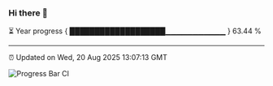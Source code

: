 ### Hi there 👋

⏳ Year progress { ███████████████████▁▁▁▁▁▁▁▁▁▁▁ } 63.44 %

---

⏰ Updated on Wed, 20 Aug 2025 13:07:13 GMT

![Progress Bar CI](https://github.com/IshwaranRudhara/GIT-ACTION/workflows/Progress%20Bar%20CI/badge.svg)

